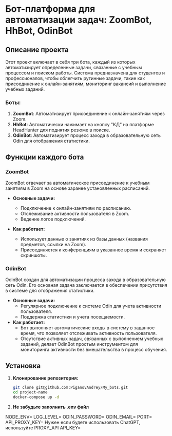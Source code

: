 # Бот-платформа для автоматизации задач: ZoomBot, HhBot, OdinBot

## Описание проекта

Этот проект включает в себя три бота, каждый из которых автоматизирует определенные задачи, связанные с учебным процессом и поиском работы. Система предназначена для студентов и профессионалов, чтобы облегчить рутинные задачи, такие как присоединение к онлайн-занятиям, мониторинг вакансий и выполнение учебных заданий.

### Боты:

1. **ZoomBot**: Автоматизирует присоединение к онлайн-занятиям через Zoom.
2. **HhBot**: Автоматически нажимает на кнопку "КД" на платформе HeadHunter для поднятия резюме в поиске.
3. **OdinBot**: Автоматизирует процесс захода в образовательную сеть Odin для отображения статистики.

## Функции каждого бота

### ZoomBot

ZoomBot отвечает за автоматическое присоединение к учебным занятиям в Zoom на основе заранее установленных расписаний.

-   **Основные задачи:**

    -   Подключение к онлайн-занятиям по расписанию.
    -   Отслеживание активности пользователя в Zoom.
    -   Ведение логов подключений.

-   **Как работает:**
    -   Использует данные о занятиях из базы данных (названия предметов, ссылки на Zoom).
    -   Присоединяется к конференциям в указанное время и сохраняет скриншоты.

### OdinBot

OdinBot создан для автоматизации процесса захода в образовательную сеть Odin. Его основная задача заключается в обеспечении присутствия в системе для отображения статистики.

-   **Основные задачи:**
    -   Регулярное подключение к системе Odin для учета активности пользователя.
    -   Поддержка статистики и учета посещаемости.
-   **Как работает:**
    -   Бот выполняет автоматические входы в систему в заданное время, что позволяет отслеживать активность пользователя.
    -   Отсутствие активных задач, связанных с выполнением учебных заданий, делает OdinBot простым инструментом для мониторинга активности без вмешательства в процесс обучения.

## Установка

1. **Клонирование репозитория:**

    ```bash
    git clone git@github.com:PiganovAndrey/My_bots.git
    cd project-name
    docker-compose up -d
    ```

2. **Не забудьте заполнить .env файл**

NODE_ENV=
LOG_LEVEL=
ODIN_PASSWORD=
ODIN_EMAIL=
PORT=
API_PROXY_KEY= Нужен если будете использовать ChatGPT, используйте PROXY_API
API_KEY=
